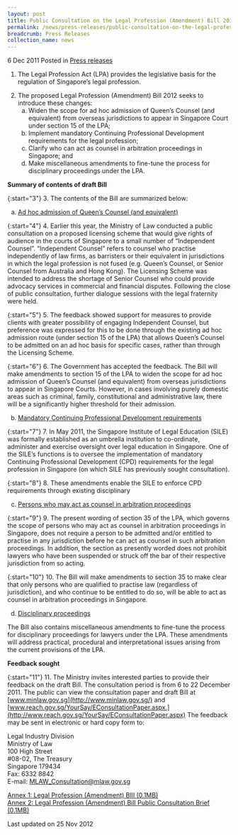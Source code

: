 ```yaml
---
layout: post
title: Public Consultation on the Legal Profession (Amendment) Bill 2012
permalink: /news/press-releases/public-consultation-on-the-legal-profession-amendment-bill-2012
breadcrumb: Press Releases
collection_name: news
---
```



6 Dec 2011 Posted in [Press releases](/news/press-releases)


1. The Legal Profession Act (LPA) provides the legislative basis for the regulation of Singapore’s legal profession.

<ol start="2">
<li> The proposed Legal Profession (Amendment) Bill 2012 seeks to introduce these changes:

<ol style="list-style-type: lower-alpha;">


<li>Widen the scope for ad hoc admission of Queen’s Counsel (and equivalent) from overseas jurisdictions to appear in Singapore Court under section 15 of the LPA;</li>

<li>Implement mandatory Continuing Professional Development requirements for the legal profession;</li>

<li>Clarify who can act as counsel in arbitration proceedings in Singapore; and</li>

<li>Make miscellaneous amendments to fine-tune the process for disciplinary proceedings under the LPA.</li>


</ol>


</li>
</ol>

**Summary of contents of draft Bill**

{:start="3"}
3. The contents of the Bill are summarized below:

<ol style="list-style-type: lower-alpha">
  <li><u>Ad hoc admission of Queen’s Counsel (and equivalent)</u></li>
</ol>


{:start="4"}
4. Earlier this year, the Ministry of Law conducted a public consultation on a proposed licensing scheme that would give rights of audience in the courts of Singapore to a small number of “Independent Counsel”. “Independent Counsel” refers to counsel who practise independently of law firms, as barristers or their equivalent in jurisdictions in which the legal profession is not fused (e.g. Queen’s Counsel, or Senior Counsel from Australia and Hong Kong). The Licensing Scheme was intended to address the shortage of Senior Counsel who could provide advocacy services in commercial and financial disputes. Following the close of public consultation, further dialogue sessions with the legal fraternity were held.

{:start="5"}
5. The feedback showed support for measures to provide clients with greater possibility of engaging Independent Counsel, but preference was expressed for this to be done through the existing ad hoc admission route (under section 15 of the LPA) that allows Queen’s Counsel to be admitted on an ad hoc basis for specific cases, rather than through the Licensing Scheme.

{:start="6"}
6. The Government has accepted the feedback. The Bill will make amendments to section 15 of the LPA to widen the scope for ad hoc admission of Queen’s Counsel (and equivalent) from overseas jurisdictions to appear in Singapore Courts. However, in cases involving purely domestic areas such as criminal, family, constitutional and administrative law, there will be a significantly higher threshold for their admission.


<ol start="2" style="list-style-type: lower-alpha">
<li><u>Mandatory Continuing Professional Development requirements</u>
</li>
</ol>

{:start="7"}
7. In May 2011, the Singapore Institute of Legal Education (SILE) was formally established as an umbrella institution to co-ordinate, administer and exercise oversight over legal education in Singapore. One of the SILE’s functions is to oversee the implementation of mandatory Continuing Professional Development (CPD) requirements for the legal profession in Singapore (on which SILE has previously sought consultation).

{:start="8"}
8. These amendments enable the SILE to enforce CPD requirements through existing disciplinary 




<ol start="3" style="list-style-type: lower-alpha">
<li><u>Persons who may act as counsel in arbitration proceedings</u>
</li>
</ol>

{:start="9"}
9. The present wording of section 35 of the LPA, which governs the scope of persons who may act as counsel in arbitration proceedings in Singapore, does not require a person to be admitted and/or entitled to practise in any jurisdiction before he can act as counsel in such arbitration proceedings. In addition, the section as presently worded does not prohibit lawyers who have been suspended or struck off the bar of their respective jurisdiction from so acting.

{:start="10"}
10. The Bill will make amendments to section 35 to make clear that only persons who are qualified to practise law (regardless of jurisdiction), and who continue to be entitled to do so, will be able to act as counsel in arbitration proceedings in Singapore.


<ol start="4" style="list-style-type: lower-alpha">
<li><u> Disciplinary proceedings</u>
</li>
</ol>

The Bill also contains miscellaneous amendments to fine-tune the process for disciplinary proceedings for lawyers under the LPA. These amendments will address practical, procedural and interpretational issues arising from the current provisions of the LPA.

**Feedback sought**

{:start="11"}
11. The Ministry invites interested parties to provide their feedback on the draft Bill. The consultation period is from 6 to 22 December 2011. The public can view the consultation paper and draft Bill at [www.minlaw.gov.sg](http://www.minlaw.gov.sg/) and [www.reach.gov.sg/YourSay/EConsultationPaper.aspx.](http://www.reach.gov.sg/YourSay/EConsultationPaper.aspx) The feedback may be sent in electronic or hard copy form to:


Legal Industry Division  
Ministry of Law    
100 High Street  
#08-02, The Treasury  
Singapore 179434  
Fax: 6332 8842  
E-mail: <MLAW_Consultation@mlaw.gov.sg>


[Annex 1: Legal Profession (Amendment) BIll (0.1MB)](/files/news/press-releases/2011/12/linkclick66ee.pdf)  
[Annex 2: Legal Profession (Amendment) Bill Public Consultation Brief (0.1MB)](/files/news/press-releases/2011/12/linkclickcbe5.pdf)

<p class="right-side-updated">Last updated on 25 Nov 2012</p>

